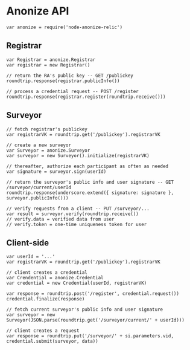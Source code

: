 # Anonize API

    var anonize = require('node-anonize-relic')


## Registrar

    var Registrar = anonize.Registrar
    var registrar = new Registrar()

    // return the RA's public key -- GET /publickey
    roundtrip.response(registrar.publicInfo())

    // process a credential request -- POST /register
    roundtrip.response(registrar.register(roundtrip.receive()))


## Surveyor

    // fetch registrar's publickey
    var registrarVK = roundtrip.get('/publickey').registrarVK

    // create a new surveyor
    var Surveyor = anonize.Surveyor
    var surveyor = new Surveyor().initialize(registrarVK)

    // thereafter, authorize each participant as often as needed
    var signature = surveyor.sign(userId)

    // return the surveyor's public info and user signature -- GET /surveyor/current/userId
    roundtrip.response(underscore.extend({ signature: signature }, surveyor.publicInfo()))

    // verify requests from a client -- PUT /surveyor/...
    var result = surveyor.verify(roundtrip.receive())
    // verify.data = verified data from user
    // verify.token = one-time uniqueness token for user


## Client-side

    var userId = '...'
    var registrarVK = roundtrip.get('/publickey').registrarVK

    // client creates a credential
    var Crendential = anonize.Credential
    var credential = new Credential(userId, registrarVK)

    var response = roundtrip.post('/register', credential.request())
    credential.finalize(response)

    // fetch current surveyor's public info and user signature
    var surveyor = new Surveyor(JSON.parse(roundtrip.get('/surveyor/current/' + userId)))

    // client creates a request
    var response = roundtrip.put('/surveyor/' + si.parameters.vid, credential.submit(surveyor, data))
